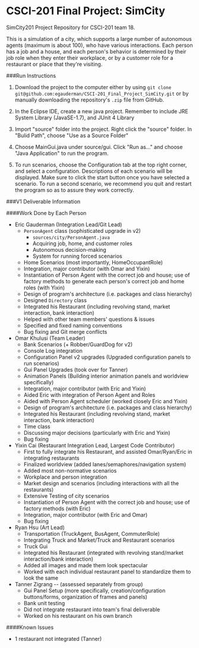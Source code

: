 CSCI-201 Final Project: SimCity
======

SimCity201 Project Repository for CSCI-201 team 18.

This is a simulation of a city, which supports a large number of autonomous agents (maximum is about 100), who have various interactions.  Each person has a job and a house, and each person's behavior is determined by their job role when they enter their workplace, or by a customer role for a restaurant or place that they're visiting.

###Run Instructions

1. Download the project to the computer either by using ```git clone git@github.com:egauderman/CSCI-201_Final_Project_SimCity.git``` or by manually downloading the repository's ```.zip``` file from GitHub.

2. In the Eclipse IDE, create a new java project. Remember to include JRE System Library (JavaSE-1.7), and JUnit 4 Library

3. Import "source" folder into the project. Right click the "source" folder. In "Bulid Path", choose "Use as a Source Folder"

4. Choose MainGui.java under source/gui. Click "Run as..." and choose "Java Application" to run the program.

5. To run scenarios, choose the Configuration tab at the top right corner, and select a configuration. Descriptions of each scenario will be displayed.  Make sure to click the start button once you have selected a scenario.  To run a second scenario, we recommend you quit and restart the program so as to assure they work correctly.

###V1 Deliverable Information

####Work Done by Each Person

- Eric Gauderman (Integration Lead/Git Lead)
  - ```PersonAgent``` class (sophisticated upgrade in v2)
    - ```sources/city/PersonAgent.java```
    - Acquiring job, home, and customer roles
    - Autonomous decision-making
    - System for running forced scenarios
  - Home Scenarios (most importantly, HomeOccupantRole)
  - Integration, major contributor (with Omar and Yixin)
  - Instantiation of Person Agent with the correct job and house; use of factory methods to generate each person's correct job and home roles (with Yixin)
  - Design of program's architecture (i.e. packages and class hierarchy)
  - Designed ```Directory``` class
  - Integrated his Restaurant (including revolving stand, market interaction, bank interaction)
  - Helped with other team members' questions & issues
  - Specified and fixed naming conventions
  - Bug fixing and Git merge conflicts
- Omar Khulusi (Team Leader)
  - Bank Scenarios (+ Robber/GuardDog for v2)
  - Console Log integration
  - Configuration Panel v2 upgrades (Upgraded configuration panels to run scenarios)
  - Gui Panel Upgrades (took over for Tanner)
  - Animation Panels (Building interior animation panels and worldview specifically)
  - Integration, major contributor (with Eric and Yixin)
  - Aided Eric with integration of Person Agent and Roles
  - Aided with Person Agent scheduler (worked closely Eric and Yixin)
  - Design of program's architecture (i.e. packages and class hierarchy)
  - Integrated his Restaurant (including revolving stand, market interaction, bank interaction)
  - Time class
  - Discussing major decisions (particularly with Eric and Yixin)
  - Bug fixing
- Yixin Cai (Restaurant Integration Lead, Largest Code Contributor)
  - First to fully integrate his Restaurant, and assisted Omar/Ryan/Eric in integrating restaurants
  - Finalized worldview (added lanes/semaphores/navigation system)
  - Added most non-normative scenarios
  - Workplace and person integration
  - Market design and scenarios (including interactions with all the restaurants)
  - Extensive Testing of city scenarios
  - Instantiation of Person Agent with the correct job and house; use of factory methods (with Eric)
  - Integration, major contributor (with Eric and Omar)
  - Bug fixing
- Ryan Hsu (Art Lead)
  - Transportation (TruckAgent, BusAgent, CommuterRole)
  - Integrating Truck and Market/Truck and Restaurant scenarios
  - Truck Gui
  - Integrated his Restaurant (integrated with revolving stand/market interaction/bank interaction)
  - Added all images and made them look spectacular
  - Worked with each individual restaurant panel to standardize them to look the same
- Tanner Zigrang -- (assessed separately from group)
  - Gui Panel Setup (more specifically, creation/configuration buttons/forms, organization of frames and panels)
  - Bank unit testing
  - Did not integrate restaurant into team's final deliverable
  - Worked on his restaurant on his own branch

####Known Issues
  - 1 restaurant not integrated (Tanner)
